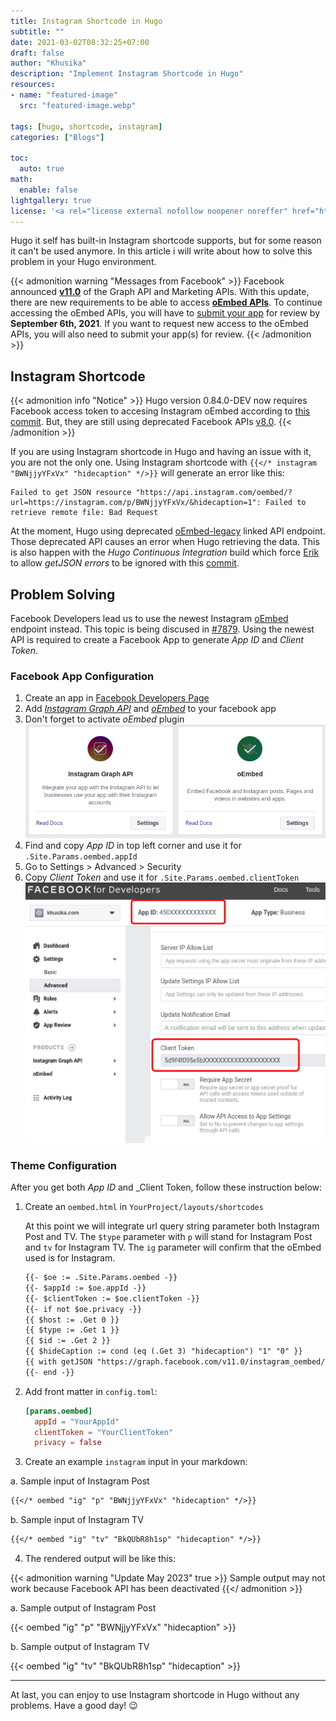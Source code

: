```yaml
---
title: Instagram Shortcode in Hugo
subtitle: ""
date: 2021-03-02T08:32:25+07:00
draft: false
author: "Khusika"
description: "Implement Instagram Shortcode in Hugo"
resources:
- name: "featured-image"
  src: "featured-image.webp"

tags: [hugo, shortcode, instagram]
categories: ["Blogs"]

toc:
  auto: true
math:
  enable: false
lightgallery: true
license: '<a rel="license external nofollow noopener noreffer" href="https://creativecommons.org/licenses/by-nc/4.0/" target="_blank">CC BY-NC 4.0</a>'
---
```

Hugo it self has built-in Instagram shortcode supports, but for some reason it can't be used anymore. In this article i will write about how to solve this problem in your Hugo environment.
<!--more-->

{{< admonition warning "Messages from Facebook" >}}
Facebook announced [**v11.0**](https://developers.facebook.com/docs/graph-api/changelog/version11.0) of the Graph API and Marketing APIs. With this update, there are new requirements to be able to access [**oEmbed APIs**](https://developers.facebook.com/docs/plugins/oembed/). To continue accessing the oEmbed APIs, you will have to [submit your app](https://developers.facebook.com/docs/plugins/oembed/) for review by **September 6th, 2021**. If you want to request new access to the oEmbed APIs, you will also need to submit your app(s) for review.
{{< /admonition >}}

## Instagram Shortcode

{{< admonition info "Notice" >}}
Hugo version 0.84.0-DEV now requires Facebook access token to accesing Instagram oEmbed according to [this commit](https://github.com/gohugoio/hugo/commit/9b5debe4b820132759cfdf7bff7fe9c1ad0a6bb1). But, they are still using deprecated Facebook APIs [v8.0](https://developers.facebook.com/docs/graph-api/changelog/version8.0).
{{< /admonition >}}

If you are using Instagram shortcode in Hugo and having an issue with it, you are not the only one. Using Instagram shortcode with `{{</* instagram "BWNjjyYFxVx" "hidecaption" */>}}` will generate an error like this:
```
Failed to get JSON resource "https://api.instagram.com/oembed/?url=https://instagram.com/p/BWNjjyYFxVx/&hidecaption=1": Failed to retrieve remote file: Bad Request
```

At the moment, Hugo using deprecated [oEmbed-legacy](https://developers.facebook.com/docs/instagram/oembed-legacy) linked API endpoint. Those deprecated API causes an error when Hugo retrieving the data. This is also happen with the _Hugo Continuous Integration_ build which force [Erik](https://bep.is/) to allow _getJSON errors_ to be ignored with this [commit](https://github.com/bep/hugo/commit/fdfa4a5fe62232f65f1dd8d6fe0c500374228788).

## Problem Solving
Facebook Developers lead us to use the newest Instagram [oEmbed](https://developers.facebook.com/docs/instagram/oembed) endpoint instead. This topic is being discused in [#7879](https://github.com/gohugoio/hugo/issues/7879). Using the newest API is required to create a Facebook App to generate _App ID_ and _Client Token_.

### Facebook App Configuration

1. Create an app in [Facebook Developers Page](https://developers.facebook.com/)
2. Add [_Instagram Graph API_](https://developers.facebook.com/docs/instagram-api/) and [_oEmbed_](https://developers.facebook.com/docs/plugins/oembed) to your facebook app
3. Don't forget to activate _oEmbed_ plugin
![Instagram Graph Api and oEmbed Plugins](facebook_plugins.webp "Instagram Graph Api and oEmbed Plugins")
4. Find and copy _App ID_ in top left corner and use it for `.Site.Params.oembed.appId`
5. Go to Settings > Advanced > Security
6. Copy _Client Token_ and use it for `.Site.Params.oembed.clientToken`
![Facebook App ID and Client Token](facebook_appid.webp "Facebook App ID and Client Token")

### Theme Configuration
After you get both _App ID_ and _Client Token, follow these instruction below:

1. Create an `oembed.html` in `YourProject/layouts/shortcodes`

   At this point we will integrate url query string parameter both Instagram Post and TV.
The `$type` parameter with `p` will stand for Instagram Post and `tv` for Instagram TV. The `ig` parameter will confirm that the oEmbed used is for Instagram.

   ```html
   {{- $oe := .Site.Params.oembed -}}
   {{- $appId := $oe.appId -}}
   {{- $clientToken := $oe.clientToken -}}
   {{- if not $oe.privacy -}}
   {{ $host := .Get 0 }}
   {{ $type := .Get 1 }}
   {{ $id := .Get 2 }}
   {{ $hideCaption := cond (eq (.Get 3) "hidecaption") "1" "0" }}
   {{ with getJSON "https://graph.facebook.com/v11.0/instagram_oembed/?url=https://instagram.com/" $type "/" $id "/&hidecaption=" $hideCaption "&access_token=" $appId "|" $clientToken }}{{ .html | safeHTML }}{{ end }}
   {{- end -}}
   ```

2. Add front matter in `config.toml`:
   ```toml
   [params.oembed]
     appId = "YourAppId"
     clientToken = "YourClientToken"
     privacy = false
   ```

3. Create an example `instagram` input in your markdown:

a. Sample input of Instagram Post

```markdown
{{</* oembed "ig" "p" "BWNjjyYFxVx" "hidecaption" */>}}
```

b. Sample input of Instagram TV

```markdown
{{</* oembed "ig" "tv" "BkQUbR8h1sp" "hidecaption" */>}}
```

4. The rendered output will be like this:

{{< admonition warning "Update May 2023" true >}}
Sample output may not work because Facebook API has been deactivated
{{</ admonition >}}

a. Sample output of Instagram Post

{{< oembed "ig" "p" "BWNjjyYFxVx" "hidecaption" >}}

b. Sample output of Instagram TV

{{< oembed "ig" "tv" "BkQUbR8h1sp" "hidecaption" >}}

---
At last, you can enjoy to use Instagram shortcode in Hugo without any problems. Have a good day! :wink:
